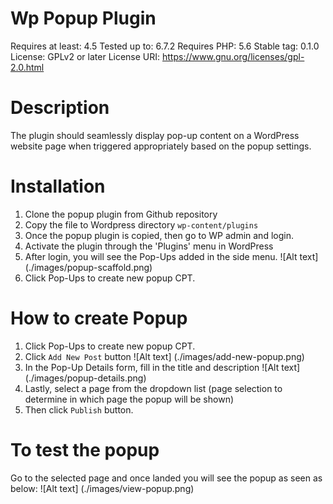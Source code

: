 # Wp Popup Plugin

Requires at least: 4.5
Tested up to: 6.7.2
Requires PHP: 5.6
Stable tag: 0.1.0
License: GPLv2 or later
License URI: https://www.gnu.org/licenses/gpl-2.0.html


# Description

The plugin should seamlessly display pop-up content on a WordPress website page when triggered appropriately based on the popup settings.


# Installation

1. Clone the popup plugin from Github repository
2. Copy the file to Wordpress directory `wp-content/plugins`
3. Once the popup plugin is copied, then go to WP admin and login.
4. Activate the plugin through the 'Plugins' menu in WordPress
4. After login, you will see the Pop-Ups added in the side menu.
![Alt text] (./images/popup-scaffold.png)
5. Click Pop-Ups to create new popup CPT.


# How to create Popup

1. Click Pop-Ups to create new popup CPT.
2. Click `Add New Post` button
![Alt text] (./images/add-new-popup.png)
3. In the Pop-Up Details form, fill in the title and description
![Alt text] (./images/popup-details.png)
4. Lastly, select a page from the dropdown list (page selection to determine in which page the popup will be shown)
5. Then click `Publish` button.


# To test the popup

Go to the selected page and once landed you will see the popup as seen as below:
![Alt text] (./images/view-popup.png)

